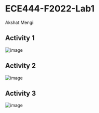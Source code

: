 # ECE444-F2022-Lab1
Akshat Mengi
## Activity 1
![image](https://user-images.githubusercontent.com/105562175/191140475-62d0568b-1740-4a56-ac9d-8806db569d1a.png)
## Activity 2
![image](https://user-images.githubusercontent.com/105562175/191140769-3b3afc10-504d-42e5-a8de-437f1c44d575.png)
## Activity 3
![image](https://user-images.githubusercontent.com/105562175/191141841-0338daaa-d886-44e9-a1f0-d52ea655f0b5.png)


